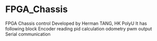 # FPGA_Chassis
FPGA Chassis control
Developed by Herman TANG, HK PolyU
It has following block
Encoder reading
pid calculation
odometry 
pwm output
Serial communication
